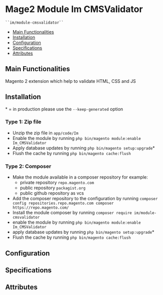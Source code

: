 # Mage2 Module Im CMSValidator

    ``im/module-cmsvalidator``

 - [Main Functionalities](#markdown-header-main-functionalities)
 - [Installation](#markdown-header-installation)
 - [Configuration](#markdown-header-configuration)
 - [Specifications](#markdown-header-specifications)
 - [Attributes](#markdown-header-attributes)


## Main Functionalities
Magento 2 extension which help to validate HTML, CSS and JS

## Installation
\* = in production please use the `--keep-generated` option

### Type 1: Zip file

 - Unzip the zip file in `app/code/Im`
 - Enable the module by running `php bin/magento module:enable Im_CMSValidator`
 - Apply database updates by running `php bin/magento setup:upgrade`\*
 - Flush the cache by running `php bin/magento cache:flush`

### Type 2: Composer

 - Make the module available in a composer repository for example:
    - private repository `repo.magento.com`
    - public repository `packagist.org`
    - public github repository as vcs
 - Add the composer repository to the configuration by running `composer config repositories.repo.magento.com composer https://repo.magento.com/`
 - Install the module composer by running `composer require im/module-cmsvalidator`
 - enable the module by running `php bin/magento module:enable Im_CMSValidator`
 - apply database updates by running `php bin/magento setup:upgrade`\*
 - Flush the cache by running `php bin/magento cache:flush`


## Configuration




## Specifications




## Attributes



